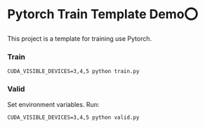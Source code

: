 # Pytorch Train Template Demo:o:

This project is a template for training use Pytorch.

### Train

``` shell script
CUDA_VISIBLE_DEVICES=3,4,5 python train.py
```

### Valid

Set environment variables. Run:

``` shell script
CUDA_VISIBLE_DEVICES=3,4,5 python valid.py
```

